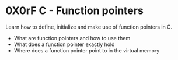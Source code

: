 # 0X0rF C - Function pointers

Learn how to define, initialize and make use of function pointers in C.

- What are function pointers and how to use them
- What does a function pointer exactly hold
- Where does a function pointer point to in the virtual memory
